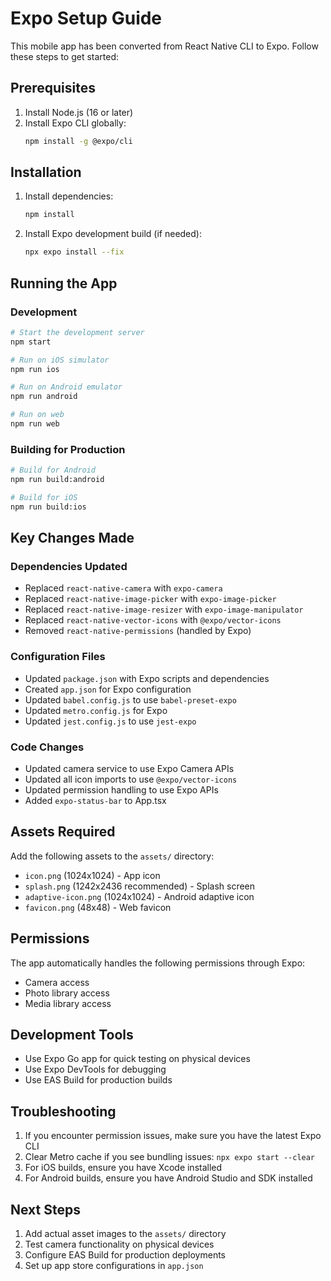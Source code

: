 # Expo Setup Guide

This mobile app has been converted from React Native CLI to Expo. Follow these steps to get started:

## Prerequisites

1. Install Node.js (16 or later)
2. Install Expo CLI globally:
   ```bash
   npm install -g @expo/cli
   ```

## Installation

1. Install dependencies:

   ```bash
   npm install
   ```

2. Install Expo development build (if needed):
   ```bash
   npx expo install --fix
   ```

## Running the App

### Development

```bash
# Start the development server
npm start

# Run on iOS simulator
npm run ios

# Run on Android emulator
npm run android

# Run on web
npm run web
```

### Building for Production

```bash
# Build for Android
npm run build:android

# Build for iOS
npm run build:ios
```

## Key Changes Made

### Dependencies Updated

- Replaced `react-native-camera` with `expo-camera`
- Replaced `react-native-image-picker` with `expo-image-picker`
- Replaced `react-native-image-resizer` with `expo-image-manipulator`
- Replaced `react-native-vector-icons` with `@expo/vector-icons`
- Removed `react-native-permissions` (handled by Expo)

### Configuration Files

- Updated `package.json` with Expo scripts and dependencies
- Created `app.json` for Expo configuration
- Updated `babel.config.js` to use `babel-preset-expo`
- Updated `metro.config.js` for Expo
- Updated `jest.config.js` to use `jest-expo`

### Code Changes

- Updated camera service to use Expo Camera APIs
- Updated all icon imports to use `@expo/vector-icons`
- Updated permission handling to use Expo APIs
- Added `expo-status-bar` to App.tsx

## Assets Required

Add the following assets to the `assets/` directory:

- `icon.png` (1024x1024) - App icon
- `splash.png` (1242x2436 recommended) - Splash screen
- `adaptive-icon.png` (1024x1024) - Android adaptive icon
- `favicon.png` (48x48) - Web favicon

## Permissions

The app automatically handles the following permissions through Expo:

- Camera access
- Photo library access
- Media library access

## Development Tools

- Use Expo Go app for quick testing on physical devices
- Use Expo DevTools for debugging
- Use EAS Build for production builds

## Troubleshooting

1. If you encounter permission issues, make sure you have the latest Expo CLI
2. Clear Metro cache if you see bundling issues: `npx expo start --clear`
3. For iOS builds, ensure you have Xcode installed
4. For Android builds, ensure you have Android Studio and SDK installed

## Next Steps

1. Add actual asset images to the `assets/` directory
2. Test camera functionality on physical devices
3. Configure EAS Build for production deployments
4. Set up app store configurations in `app.json`

